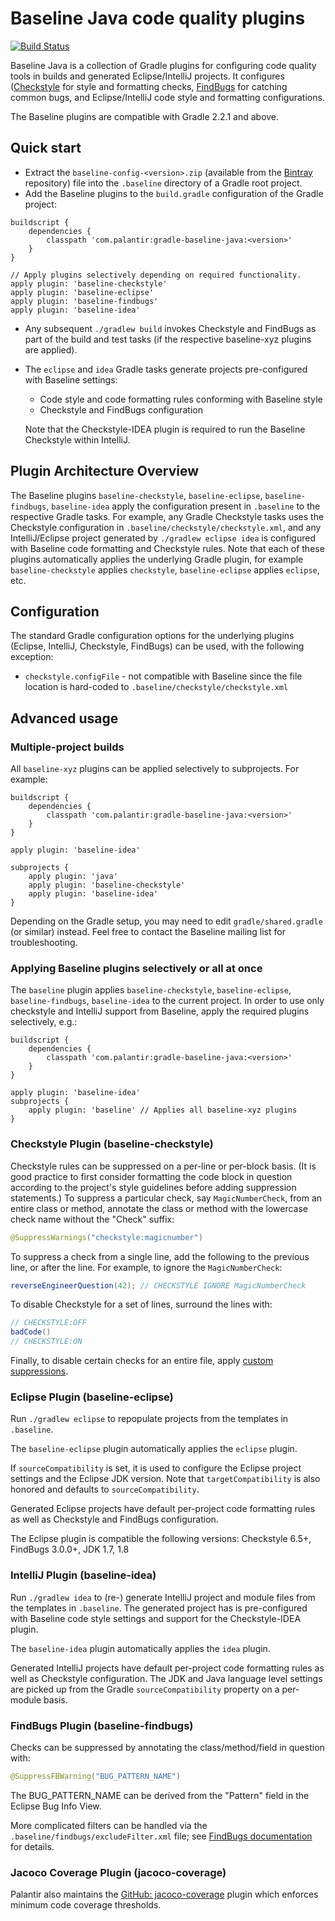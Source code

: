 # Baseline Java code quality plugins

[![Build Status](https://magnum.travis-ci.com/palantir/gradle-baseline.svg?token=7PgjAzx6cN9JEwNu1QCp&branch=develop)](https://magnum.travis-ci.com/palantir/gradle-baseline)

Baseline Java is a collection of Gradle plugins for configuring code quality tools in builds and generated
Eclipse/IntelliJ projects. It configures ([Checkstyle](http://checkstyle.sourceforge.net) for style and formatting
checks, [FindBugs](http://findbugs.sourceforge.net/) for catching common bugs, and Eclipse/IntelliJ code style and
formatting configurations.

The Baseline plugins are compatible with Gradle 2.2.1 and above.






## Quick start
- Extract the `baseline-config-<version>.zip` (available from the
[Bintray](https://bintray.com/palantir/releases/gradle-jacoco-coverage) repository) file into the `.baseline` directory
of a Gradle root project.
- Add the Baseline plugins to the `build.gradle` configuration of the Gradle project:

```Gradle
buildscript {
    dependencies {
        classpath 'com.palantir:gradle-baseline-java:<version>'
    }
}

// Apply plugins selectively depending on required functionality.
apply plugin: 'baseline-checkstyle'
apply plugin: 'baseline-eclipse'
apply plugin: 'baseline-findbugs'
apply plugin: 'baseline-idea'
```

- Any subsequent ``./gradlew build`` invokes Checkstyle and FindBugs as part of the build and test tasks (if the
respective baseline-xyz plugins are applied).
- The ``eclipse`` and ``idea`` Gradle tasks generate projects pre-configured with Baseline settings:

   - Code style and code formatting rules conforming with Baseline style
   - Checkstyle and FindBugs configuration

  Note that the Checkstyle-IDEA plugin is required to run the Baseline Checkstyle within IntelliJ.




## Plugin Architecture Overview

The Baseline plugins `baseline-checkstyle`, `baseline-eclipse`, `baseline-findbugs`, `baseline-idea` apply the
configuration present in `.baseline` to the respective Gradle tasks. For example, any Gradle Checkstyle tasks uses the
Checkstyle configuration in `.baseline/checkstyle/checkstyle.xml`, and any IntelliJ/Eclipse project generated by
`./gradlew eclipse idea` is configured with Baseline code formatting and Checkstyle rules. Note that each of these
plugins automatically applies the underlying Gradle plugin, for example `baseline-checkstyle` applies `checkstyle`,
`baseline-eclipse` applies `eclipse`, etc.





## Configuration

The standard Gradle configuration options for the underlying plugins (Eclipse, IntelliJ, Checkstyle, FindBugs) can be
used, with the following exception:

- `checkstyle.configFile` - not compatible with Baseline since the file location is hard-coded to
`.baseline/checkstyle/checkstyle.xml`






## Advanced usage

### Multiple-project builds

All `baseline-xyz` plugins can be applied selectively to subprojects. For example:

```Gradle
buildscript {
    dependencies {
        classpath 'com.palantir:gradle-baseline-java:<version>'
    }
}

apply plugin: 'baseline-idea'

subprojects {
    apply plugin: 'java'
    apply plugin: 'baseline-checkstyle'
    apply plugin: 'baseline-idea'
}
```

Depending on the Gradle setup, you may need to edit `gradle/shared.gradle` (or similar) instead. Feel free to contact
the Baseline mailing list for troubleshooting.


### Applying Baseline plugins selectively or all at once

The `baseline` plugin applies `baseline-checkstyle`, `baseline-eclipse`, `baseline-findbugs`, `baseline-idea` to the
current project. In order to use only checkstyle and IntelliJ support from Baseline, apply the required plugins
selectively, e.g.:

```Gradle
buildscript {
    dependencies {
        classpath 'com.palantir:gradle-baseline-java:<version>'
    }
}

apply plugin: 'baseline-idea'
subprojects {
    apply plugin: 'baseline' // Applies all baseline-xyz plugins
}
```





### Checkstyle Plugin (baseline-checkstyle)

Checkstyle rules can be suppressed on a per-line or per-block basis. (It is good practice to first consider formatting
the code block in question according to the project's style guidelines before adding suppression statements.) To
suppress a particular check, say `MagicNumberCheck`, from an entire class or method, annotate the class or method with
the lowercase check name without the "Check" suffix:

```Java
@SuppressWarnings("checkstyle:magicnumber")
```

To suppress a check from a single line, add the following to the previous line, or after the line.  For example, to
ignore the `MagicNumberCheck`:

```Java
reverseEngineerQuestion(42); // CHECKSTYLE IGNORE MagicNumberCheck
```

To disable Checkstyle for a set of lines, surround the lines with:

```Java
// CHECKSTYLE:OFF
badCode()
// CHECKSTYLE:ON
```

Finally, to disable certain checks for an entire file, apply [custom
suppressions](http://checkstyle.sourceforge.net/config.html).


### Eclipse Plugin (baseline-eclipse)

Run `./gradlew eclipse` to repopulate projects from the templates in `.baseline`.

The `baseline-eclipse` plugin automatically applies the `eclipse` plugin.

If `sourceCompatibility` is set, it is used to configure the Eclipse project settings and the Eclipse JDK version. Note
that `targetCompatibility` is also honored and defaults to `sourceCompatibility`.

Generated Eclipse projects have default per-project code formatting rules as well as Checkstyle and FindBugs
configuration.

The Eclipse plugin is compatible the following versions: Checkstyle 6.5+, FindBugs 3.0.0+, JDK 1.7, 1.8


### IntelliJ Plugin (baseline-idea)

Run `./gradlew idea` to (re-) generate IntelliJ project and module files from the templates in `.baseline`. The
generated project has is pre-configured with Baseline code style settings and support for the Checkstyle-IDEA plugin.

The `baseline-idea` plugin automatically applies the `idea` plugin.

Generated IntelliJ projects have default per-project code formatting rules as well as Checkstyle configuration. The JDK
and Java language level settings are picked up from the Gradle `sourceCompatibility` property on a per-module basis.


### FindBugs Plugin (baseline-findbugs)

Checks can be suppressed by annotating the class/method/field in question with:

```Java
@SuppressFBWarning("BUG_PATTERN_NAME")
```

The BUG_PATTERN_NAME can be derived from the "Pattern" field in the Eclipse Bug Info View.

More complicated filters can be handled via the `.baseline/findbugs/excludeFilter.xml` file; see [FindBugs
documentation](http://findbugs.sourceforge.net/manual/filter.html) for details.


### Jacoco Coverage Plugin (jacoco-coverage)

Palantir also maintains the [GitHub: jacoco-coverage](https://github.com/palantir/gradle-jacoco-coverage) plugin which
enforces minimum code coverage thresholds.
